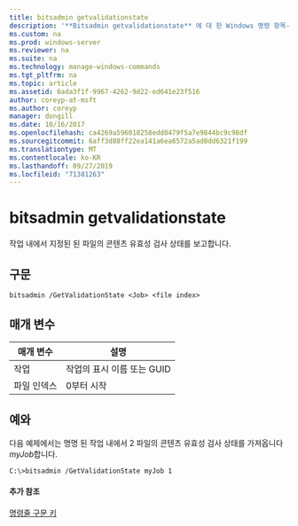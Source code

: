```yaml
---
title: bitsadmin getvalidationstate
description: '**Bitsadmin getvalidationstate** 에 대 한 Windows 명령 항목-작업 내에서 지정 된 파일의 콘텐츠 유효성 검사 상태를 보고 합니다. '
ms.custom: na
ms.prod: windows-server
ms.reviewer: na
ms.suite: na
ms.technology: manage-windows-commands
ms.tgt_pltfrm: na
ms.topic: article
ms.assetid: 6ada3f1f-9967-4262-9d22-ed641e23f516
author: coreyp-at-msft
ms.author: coreyp
manager: dongill
ms.date: 10/16/2017
ms.openlocfilehash: ca4269a596010258edd0479f5a7e9844bc9c98df
ms.sourcegitcommit: 6aff3d88ff22ea141a6ea6572a5ad8dd6321f199
ms.translationtype: MT
ms.contentlocale: ko-KR
ms.lasthandoff: 09/27/2019
ms.locfileid: "71381263"
---
```

# <a name="bitsadmin-getvalidationstate"></a>bitsadmin getvalidationstate



작업 내에서 지정된 된 파일의 콘텐츠 유효성 검사 상태를 보고합니다.

## <a name="syntax"></a>구문

```
bitsadmin /GetValidationState <Job> <file index> 
```

## <a name="parameters"></a>매개 변수

|매개 변수|설명|
|---------|-----------|
|작업|작업의 표시 이름 또는 GUID|
|파일 인덱스|0부터 시작|

## <a name="BKMK_examples"></a>예와

다음 예제에서는 명명 된 작업 내에서 2 파일의 콘텐츠 유효성 검사 상태를 가져옵니다 *myJob*합니다.
```
C:\>bitsadmin /GetValidationState myJob 1
```

#### <a name="additional-references"></a>추가 참조

[명령줄 구문 키](command-line-syntax-key.md)